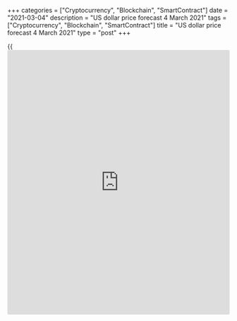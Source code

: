 +++
categories = ["Cryptocurrency", "Blockchain", "SmartContract"]
date = "2021-03-04"
description = "US dollar price forecast 4 March 2021"
tags = ["Cryptocurrency", "Blockchain", "SmartContract"]
title = "US dollar price forecast 4 March 2021"
type = "post"
+++

{{<iframe id="large-banner" src="https://www.bounty.group/#slide=20.0" width="100%" height="600" scrolling="no" style="border: 0px solid rgb(216, 221, 230); border-radius: 3px;">}}

2021-03-04

2021-03-04

Dollar teases Fed. Forecast as of 04.03.2021Dmitri Demidenko

The bond market and the US dollar continue to test the Fed’s patience.
The rule ‘do not go against the Fed’ is still relevant, but the market
has become stronger. How will the confrontation end? Let us discuss the
Forex outlook and make up a [EURUSD][1] trading plan.

## Weekly US dollar fundamental forecast

The turmoil in the stock market caused by the US Treasury yield growth
is something that we will have to get used to. The problem is that the
current generation of [investor](https://www.fintechee.com/tutorial-for-forex-trading/investor-mode/)s is simply not ready for shocks. They
have never seen a real bear market in the [S&P 500][2]. That is why the
Treasury yield rally shakes the stock indexes.

The US equity market, like the [EURUSD][1], has been down. The US PMI
has reached the highest level since 2016, according to Markit. The ISM
services PMI has been growing for nine consecutive months. According to
the Beige Book, most businesses in the USA remain optimistic regarding
the next six to 12 months. Furthermore, the ADP private-sector
employment has been increasing during the last nine months out of ten.
The above-listed factors have pushed the Treasury yields up, sending
down the US stock indexes and supporting the greenback. Yes, there was a
slowdown in the ISM PMI, but the decline is temporary due to bad
weather. This is proven by the rise in the ISM index of order backlogs
to a six-month high, while the export demand was the strongest since
June.

According to Bloomberg, the primary driver of the Treasury yield rally
is the confidence in the US economic rebound, while the Fed's monetary
[policy](https://www.fintechee.com/policy/) and the increase in Treasury issuance are less significant
factors.

### Dynamics of drivers of Treasury yield change



 _Source_ _: Bloomberg_

Atlanta Fed’s leading indicator signals that the US GDP will expand by
10% in the first quarter, encouraging [investor](https://www.fintechee.com/tutorial-for-forex-trading/investor-mode/)s to sell the US bonds.
The market seems to continue testing the Fed’s persistence. Yes, the
principle 'don't fight against the Fed’ is still valid, but the markets
have become stronger due to massive monetary stimulus. By the end of
2019, the assets of funds around the world were $ 89 trillion, which
exceeds both the balance sheets of the leading central banks ($ 25
trillion) and the size of the global economy.

### Dynamics of world leading central banks’ balance sheets



 _Source_ _: Reuters_

Therefore, traders need to get used to regular surges in Treasury yields
that overvalue stocks (primarily tech stocks) and lead to pullbacks in
stock indexes. According to FactSet, the [S&P 500][2] P/E is 22, close
to its highest value in 20 years. For comparison, in December 2009, 6
months after the recession, it was 14.

### Weekly [EURUSD][1] trading plan

The FOMC officials seem to be unwilling to clamp down on the US bonds
sales. Federal Reserve Bank of Chicago President Charles Evans joined
with his colleagues, saying he was unworried about the Treasury yield
rally. If Jerome Powell says the same, and the US jobs report for
February is strong, the bond rates rally will continue. If so, the
[EURUSD][1] could go down below 1.2. I hope the Fed’s Chair will express
concerns about the negative impact of Treasury yield growth on the US
financial conditions, which will allow the euro to go back above $1.2.



## Price chart of EURUSD in real time mode

The content of this article reflects the author’s opinion and does not
necessarily reflect the official position of LiteForex. The material
published on this page is provided for informational purposes only and
should not be considered as the provision of investment advice for the
purposes of Directive 2004/39/EC.

Rate this article:

{{value}}

( {{count}} {{title}} )

   1. my.liteforex.com/trading/chart?symbol=EURUSD&returnUrl=true
   2. my.liteforex.com/trading/chart?symbol=SPX&returnUrl=true